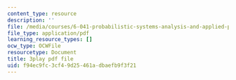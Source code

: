 ```yaml
---
content_type: resource
description: ''
file: /media/courses/6-041-probabilistic-systems-analysis-and-applied-probability-fall-2010/f94ec9fc3cf49d25461adbaefb9f3f21_P7a4bjE6Crk.pdf
file_type: application/pdf
learning_resource_types: []
ocw_type: OCWFile
resourcetype: Document
title: 3play pdf file
uid: f94ec9fc-3cf4-9d25-461a-dbaefb9f3f21
---
```

